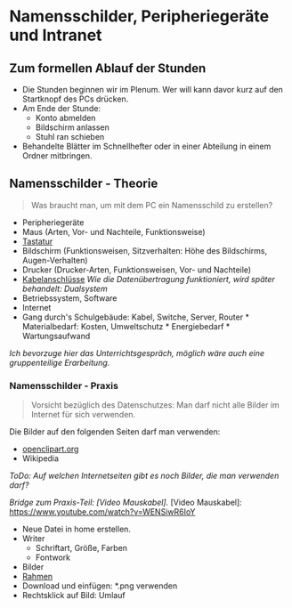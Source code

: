 Namensschilder, Peripheriegeräte und Intranet
==================================
## Zum formellen Ablauf der Stunden

* Die Stunden beginnen wir im Plenum. Wer will kann davor kurz auf den Startknopf des PCs drücken.
* Am Ende der Stunde:
    * Konto abmelden
    * Bildschirm anlassen
    * Stuhl ran schieben
* Behandelte Blätter im Schnellhefter oder in einer Abteilung in einem Ordner mitbringen.

## Namensschilder - Theorie

> Was braucht man, um mit dem PC ein Namensschild zu erstellen?

 * Peripheriegeräte
  * Maus (Arten, Vor- und Nachteile, Funktionsweise)
  * [Tastatur]
  * Bildschirm (Funktionsweisen, Sitzverhalten: Höhe des Bildschirms, Augen-Verhalten)
  * Drucker (Drucker-Arten, Funktionsweisen, Vor- und Nachteile)
  * [Kabelanschlüsse] *Wie die Datenübertragung funktioniert, wird später behandelt: Dualsystem*
 * Betriebssystem, Software
 * Internet
  * Gang durch's Schulgebäude: Kabel, Switche, Server, Router
        * Materialbedarf: Kosten, Umweltschutz
        * Energiebedarf
        * Wartungsaufwand

[Tastatur]: https://upload.wikimedia.org/wikipedia/commons/thumb/b/b0/German-T2-Keyboard-Prototype-May-2012.jpg/1024px-German-T2-Keyboard-Prototype-May-2012.jpg
[Kabelanschlüsse]: http://www.computerbild.de/fotos/USB-Stecker-und-die-wichtigsten-externen-PC-Anschluesse-4402031.html#1

*Ich bevorzuge hier das Unterrichtsgespräch, möglich wäre auch eine gruppenteilige Erarbeitung.*

### Namensschilder - Praxis
> Vorsicht bezüglich des Datenschutzes: Man darf nicht alle Bilder im Internet für sich verwenden.

Die Bilder auf den folgenden Seiten darf man verwenden:
* [openclipart.org]
* Wikipedia

*ToDo: Auf welchen Internetseiten gibt es noch Bilder, die man verwenden darf?*

*Bridge zum Praxis-Teil: [Video Mauskabel].*
[Video Mauskabel]: https://www.youtube.com/watch?v=WENSiwR6IoY

* Neue Datei in home erstellen.
* Writer
    * Schriftart, Größe, Farben
    * Fontwork
* Bilder
 * [Rahmen]
 * Download und einfügen: *.png verwenden
* Rechtsklick auf Bild: Umlauf
    
[openclipart.org]: https://openclipart.org/
[Rahmen]: https://openclipart.org/search/?query=border



